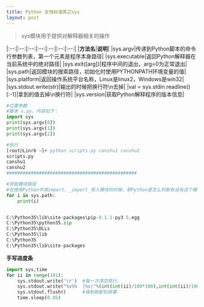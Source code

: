 ```yaml
---
title: Python 全栈标准库之sys
layout: post
---
```



> sys模块用于提供对解释器相关的操作

|:--:|:--:|:--:|:--:|:--:|:--:|:--:|
|**方法名**|**说明**|
|sys.argv|传递到Python脚本的命令行参数列表，第一个元素是程序本身路径|
|sys.executable|返回Python解释器在当前系统中的绝对路径|
|sys.exit([arg])|程序中间的退出，arg=0为正常退出|
|sys.path|返回模块的搜索路径，初始化时使用PYTHONPATH环境变量的值|
|sys.platform|返回操作系统平台名称，Linux是linux2，Windows是win32|
|sys.stdout.write(str)|输出的时候把换行符\n去掉|
|val = sys.stdin.readline()[:-1]|拿到的值去掉\n换行符|
|sys.version|获取Python解释程序的版本信息|


```python
#位置参数
#脚本 s.py，内容如下：
import sys
print(sys.argv[0])
print(sys.argv[1])
print(sys.argv[2])

#执行
[root@Linrb ~]# python scripts.py canshu1 canshu2  
scripts.py
canshu1
canshu2
################################################

#获取模块路径
#在使用Python中用import、_import_导入模块的时候，那Python是怎么判断有没有这个模块的呢? 其实就是根据sys.path的路径来搜索你导入模块的名称。
for i in sys.path:
    print(i)


C:\Python35\lib\site-packages\pip-8.1.1-py3.5.egg
C:\Python35\python35.zip
C:\Python35\DLLs
C:\Python35\lib
C:\Python35
C:\Python35\lib\site-packages
```
**手写进度条**
```python
import sys,time
for ii in range(101):
    sys.stdout.write('\r')  #每一次清空原行。
    sys.stdout.write("%s%%  |%s|"%(int(int(ii)/100*100),int(int(ii)/100*100) * '#'))     #一共次数除当前次数算进度
    sys.stdout.flush()      #强制刷新到屏幕
    time.sleep(0.05)
```